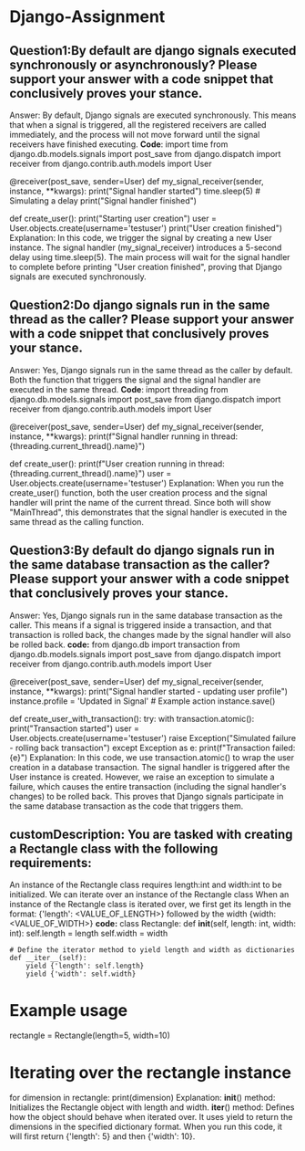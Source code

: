 # Django-Assignment
## Question1:By default are django signals executed synchronously or asynchronously? Please support your answer with a code snippet that conclusively proves your stance.
Answer: By default, Django signals are executed synchronously. This means that when a signal is triggered, all the registered receivers are called immediately, and the process will not move forward until the signal receivers have finished executing.
**Code**:
import time
from django.db.models.signals import post_save
from django.dispatch import receiver
from django.contrib.auth.models import User

@receiver(post_save, sender=User)
def my_signal_receiver(sender, instance, **kwargs):
    print("Signal handler started")
    time.sleep(5)  # Simulating a delay
    print("Signal handler finished")

def create_user():
    print("Starting user creation")
    user = User.objects.create(username='testuser')
    print("User creation finished")
Explanation:
In this code, we trigger the signal by creating a new User instance. The signal handler (my_signal_receiver) introduces a 5-second delay using time.sleep(5). The main process will wait for the signal handler to complete before printing "User creation finished", proving that Django signals are executed synchronously.




## Question2:Do django signals run in the same thread as the caller? Please support your answer with a code snippet that conclusively proves your stance.
Answer: Yes, Django signals run in the same thread as the caller by default. Both the function that triggers the signal and the signal handler are executed in the same thread.
**Code**:
import threading
from django.db.models.signals import post_save
from django.dispatch import receiver
from django.contrib.auth.models import User

@receiver(post_save, sender=User)
def my_signal_receiver(sender, instance, **kwargs):
    print(f"Signal handler running in thread: {threading.current_thread().name}")

def create_user():
    print(f"User creation running in thread: {threading.current_thread().name}")
    user = User.objects.create(username='testuser')
Explanation:
When you run the create_user() function, both the user creation process and the signal handler will print the name of the current thread. Since both will show "MainThread", this demonstrates that the signal handler is executed in the same thread as the calling function.




## Question3:By default do django signals run in the same database transaction as the caller? Please support your answer with a code snippet that conclusively proves your stance.
Answer: Yes, Django signals run in the same database transaction as the caller. This means if a signal is triggered inside a transaction, and that transaction is rolled back, the changes made by the signal handler will also be rolled back.
**code:**
from django.db import transaction
from django.db.models.signals import post_save
from django.dispatch import receiver
from django.contrib.auth.models import User

@receiver(post_save, sender=User)
def my_signal_receiver(sender, instance, **kwargs):
    print("Signal handler started - updating user profile")
    instance.profile = 'Updated in Signal'  # Example action
    instance.save()

def create_user_with_transaction():
    try:
        with transaction.atomic():
            print("Transaction started")
            user = User.objects.create(username='testuser')
            raise Exception("Simulated failure - rolling back transaction")
    except Exception as e:
        print(f"Transaction failed: {e}")
Explanation:
In this code, we use transaction.atomic() to wrap the user creation in a database transaction. The signal handler is triggered after the User instance is created. However, we raise an exception to simulate a failure, which causes the entire transaction (including the signal handler's changes) to be rolled back. This proves that Django signals participate in the same database transaction as the code that triggers them.

## customDescription: You are tasked with creating a Rectangle class with the following requirements:

An instance of the Rectangle class requires length:int and width:int to be initialized.
We can iterate over an instance of the Rectangle class 
When an instance of the Rectangle class is iterated over, we first get its length in the format: {'length': <VALUE_OF_LENGTH>} followed by the width {width: <VALUE_OF_WIDTH>}
**code:**
class Rectangle:
    def __init__(self, length: int, width: int):
        self.length = length
        self.width = width

    # Define the iterator method to yield length and width as dictionaries
    def __iter__(self):
        yield {'length': self.length}
        yield {'width': self.width}

# Example usage
rectangle = Rectangle(length=5, width=10)

# Iterating over the rectangle instance
for dimension in rectangle:
    print(dimension)
Explanation:
__init__() method: Initializes the Rectangle object with length and width.
__iter__() method: Defines how the object should behave when iterated over. It uses yield to return the dimensions in the specified dictionary format.
When you run this code, it will first return {'length': 5} and then {'width': 10}.
